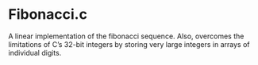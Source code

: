 # Fibonacci.c
A linear implementation of the fibonacci sequence. Also, overcomes the limitations of C’s 32-bit integers by storing very large integers in arrays of individual digits.
